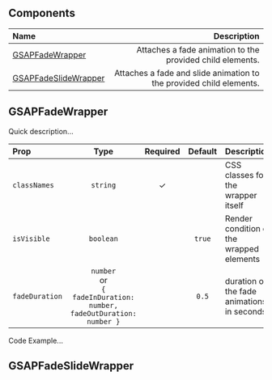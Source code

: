 ## Components

| Name                                          |                                                         Description |
| :-------------------------------------------- | ------------------------------------------------------------------: |
| [GSAPFadeWrapper](#gsapfadewrapper)           |           Attaches a fade animation to the provided child elements. |
| [GSAPFadeSlideWrapper](#gsapfadeslidewrapper) | Attaches a fade and slide animation to the provided child elements. |

## GSAPFadeWrapper

Quick description...

| Prop           |                                  Type                                   | Required | Default | Description                                |
| :------------- | :---------------------------------------------------------------------: | :------: | :-----: | :----------------------------------------- |
| `classNames`   |                                `string`                                 |    ✓     |         | CSS classes for the wrapper itself         |
| `isVisible`    |                                `boolean`                                |          | `true`  | Render condition of the wrapped elements   |
| `fadeDuration` | `number`<br>or<br>`{ fadeInDuration: number, fadeOutDuration: number }` |          |  `0.5`  | duration of the fade animations in seconds |

Code Example...

## GSAPFadeSlideWrapper
